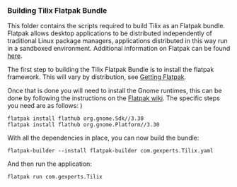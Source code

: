 ### Building Tilix Flatpak Bundle

This folder contains the scripts required to build Tilix as an Flatpak bundle. Flatpak allows desktop applications to be distributed independently of traditional Linux package managers, applications distributed in this way run in a sandboxed environment. Additional information on Flatpak can be found [here](http://flatpak.org/).

The first step to building the Tilix Flatpak Bundle is to install the flatpak framework. This will vary by distribution, see [Getting Flatpak](http://flatpak.org/getting.html).

Once that is done you will need to install the Gnome runtimes, this can be done by following the instructions on the [Flatpak wiki](http://docs.flatpak.org/en/latest/getting-setup.html). The specific steps you need are as follows:
)
```
flatpak install flathub org.gnome.Sdk//3.30
flatpak install flathub org.gnome.Platform//3.30
```
With all the dependencies in place, you can now build the bundle:

```
flatpak-builder --install flatpak-builder com.gexperts.Tilix.yaml
```

And then run the application:

```
flatpak run com.gexperts.Tilix
```
